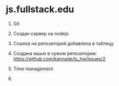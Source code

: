 # js.fullstack.edu
1. Git

1. Создан сервер на nodejs
2. Сcылка на репозиторий добавлена в таблицу
3. Создана ишью в чужом репозитории: https://github.com/kannade/js_hw/issues/2 


2. Time management
1.
